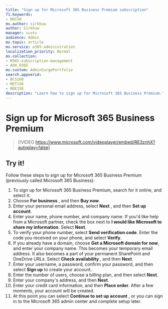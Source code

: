 ```yaml
---
title: "Sign up for Microsoft 365 Business Premium subscription"
f1.keywords:
- NOCSH
ms.author: sirkkuw
author: Sirkkuw
manager: scotv
audience: Admin
ms.topic: article
ms.service: o365-administration
localization_priority: Normal
ms.collection: 
- M365-subscription-management 
- Adm_O365
ms.custom: AdminSurgePortfolio
search.appverid:
- BCS160
- MET150
- MOE150
description: "Learn how to sign up for Microsoft 365 Business Premium."
---
```


# Sign up for Microsoft 365 Business Premium

> [!VIDEO https://www.microsoft.com/videoplayer/embed/RE3znhX?autoplay=false]

## Try it!

Follow these steps to sign up for Microsoft 365 Business Premium (previously called Microsoft 365 Business):

1. To sign up for Microsoft 365 Business Premium, search for it online, and select it.
2. Choose  **For business** , and then  **Buy now**.
3. Enter your personal email address, select  **Next** , and then  **Set up account**.
4. Enter your name, phone number, and company name. If you&#39;d like help from a Microsoft partner, check the box next to  **I would like Microsoft to share my information**. Select  **Next**.
5. To verify your phone number, select  **Send verification code**. Enter the code you received on your phone, and select  **Verify**.
6. If you already have a domain, choose  **Get a Microsoft domain for now**, and enter your company name. This becomes your temporary email address. It also becomes a part of your permanent SharePoint and OneDrive URLs. Select  **Check availability** , and then  **Next**.
7. Enter your username, a password, confirm your password, and then select  **Sign up**  to create your account.
8. Enter the number of users, choose a billing plan, and then select  **Next**.
9.  Enter your company&#39;s address, and then  **Next**.
10. Enter your credit card information, and then  **Place order**. After a few moments, your account will be created.
11. At this point you can select  **Continue to set up account** , or you can sign in to the Microsoft 365 admin center and complete setup later.